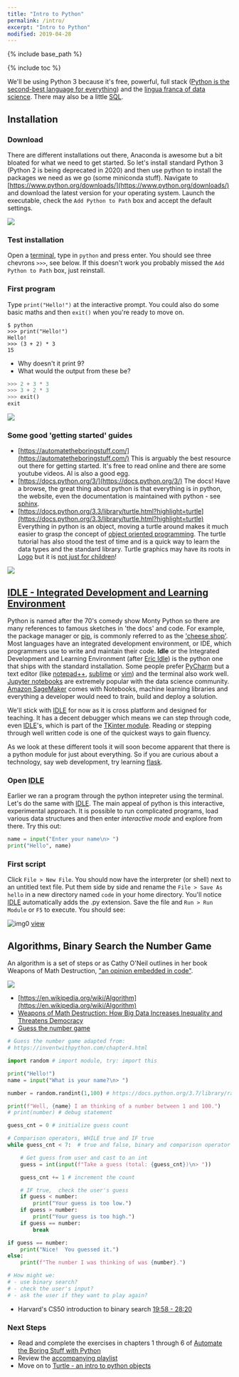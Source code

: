 ```yaml
---
title: "Intro to Python"
permalink: /intro/
excerpt: "Intro to Python"
modified: 2019-04-28
---
```


{% include base_path %}

{% include toc %}

We'll be using Python 3 because it's free, powerful, full stack ([Python is the second-best language for everything](https://twitter.com/jakevdp/status/994934052091318272?lang=en)) and the [lingua franca of data science](https://www.kaggle.com/learn/python).  There may also be a little [SQL](https://www.kaggle.com/learn/sql).

## Installation

### Download

There are different installations out there, Anaconda is awesome but a bit bloated for what we need to get started.  So let's install standard Python 3 (Python 2 is being deprecated in 2020) and then use python to install the packages we need as we go (some miniconda stuff).  Navigate to [https://www.python.org/downloads/](https://www.python.org/downloads/) and download the latest version for your operating system.  Launch the executable, check the `Add Python to Path` box and accept the default settings.

![](/lh/images/install.gif?raw=true)

### Test installation
Open a [terminal](https://www.google.com/search?q=how+do+i+open+a+terminal), type in `python` and press enter.  You  should see three chevrons `>>>`, see below.  If this doesn't work you probably missed the `Add Python to Path` box, just reinstall. 

### First program

Type `print("Hello!")` at the interactive prompt.  You could also do some basic maths and then `exit()` when you're ready to move on.

```
$ python
>>> print("Hello!")
Hello!
>>> (3 + 2) * 3
15

```
*    Why doesn't it print 9?  
*    What would the output from these be?

```py
>>> 2 + 3 * 3
>>> 3 + 2 * 3
>>> exit()
exit
```

![](/lh/images/test-install.gif?raw=true)

### Some good 'getting started' guides

* [https://automatetheboringstuff.com/](https://automatetheboringstuff.com/)  This is arguably the best resource out there for getting started.  It's free to read online and there are some youtube videos.  Al is also a good egg.
* [https://docs.python.org/3/](https://docs.python.org/3/)  The docs!  Have a browse, the great thing about python is that everything is in python, the website, even the documentation is maintained with python - see [sphinx](http://www.sphinx-doc.org/).  
* [https://docs.python.org/3.3/library/turtle.html?highlight=turtle](https://docs.python.org/3.3/library/turtle.html?highlight=turtle)  Everything in python is an object, moving a turtle around makes it much easier to grasp the concept of [object oriented programming](https://en.wikipedia.org/wiki/Object-oriented_programming).  The turtle tutorial has also stood the test of time and is a quick way to learn the data types and the standard library.  Turtle graphics may have its roots in [Logo](https://en.wikipedia.org/wiki/Logo_(programming_language)) but it is [not just for children](https://mitpress.mit.edu/books/turtle-geometry)!

![](https://mitpress.mit.edu/sites/default/files/styles/large_book_cover/http/mitp-content-server.mit.edu%3A18180/books/covers/cover/%3Fcollid%3Dbooks_covers_0%26isbn%3D9780262510370%26type%3D.jpg?itok=mTm47Oaz)

## [IDLE - Integrated Development and Learning Environment](https://docs.python.org/3/library/idle.html)

Python is named after the 70's comedy show Monty Python so there are many references to famous sketches in 'the docs' and code.  For example, the package manager or [pip](https://packaging.python.org/tutorials/installing-packages/), is commonly referred to as the ['cheese shop'](https://www.youtube.com/results?search_query=cheese+shop+sketch+monty+python).  Most languages have an integrated development environment, or IDE, which programmers use to write and maintain their code.  **Idle** or the Integrated Development and Learning Environment (after [Eric Idle](https://en.wikipedia.org/wiki/Eric_Idle)) is the python one that ships with the standard installation.  Some people prefer [PyCharm](https://www.jetbrains.com/pycharm/) but a text editor (like [notepad++](https://notepad-plus-plus.org/download/v7.6.4.html), [sublime](https://www.sublimetext.com/3) or [vim](https://www.vim.org/download.php)) and the terminal also work well.  [Jupyter notebooks](https://jupyter.org/) are extremely popular with the data science community.  [Amazon SageMaker](https://aws.amazon.com/sagemaker/) comes with Notebooks, machine learning libraries and everything a developer would need to train, build and deploy a solution.

We'll stick with [IDLE](https://docs.python.org/3/library/idle.html) for now as it is cross platform and designed for teaching.  It has a decent debugger which means we can step through code, even [IDLE](https://docs.python.org/3/library/idle.html)'s, which is part of the [TKinter module](https://docs.python.org/3/library/tkinter.html#module-tkinter).  Reading or stepping through well written code is one of the quickest ways to gain fluency.

As we look at these different tools it will soon become apparent that there is a python module for just about everything.  So if you are curious about a technology, say web development, try learning [flask](http://flask.pocoo.org/).  

### Open [IDLE](https://docs.python.org/3/library/idle.html)

Earlier we ran a program through the python intepreter using the terminal.  Let's do the same with [IDLE](https://docs.python.org/3/library/idle.html).  The main appeal of python is this interactive, experimental approach.  It is possible to run complicated programs, load various data structures and then enter _interactive mode_ and explore from there.   Try this out:

```py
name = input("Enter your name\n> ")
print("Hello", name)
```
### First script

Click `File > New File`.  You should now have the interpreter (or shell) next to an untitled text file.  Put them side by side and rename the `File > Save As` `hello` in a new directory named `code` in your home directory.  You'll notice [IDLE](https://docs.python.org/3/library/idle.html) automatically adds the .py extension.  Save the file and `Run > Run Module` or `F5` to execute.  You should see:

![img0](/lh/images/img0.png?raw=true)
[view](/lh/images/img0.png)

## Algorithms, Binary Search the Number Game

An algorithm is a set of steps or as Cathy O'Neil outlines in her book Weapons of Math Destruction, ["an opinion embedded in code"](https://youtu.be/TQHs8SA1qpk?t=363).

![](/lh/images/Euclid_flowchart.svg?raw=true)

* [https://en.wikipedia.org/wiki/Algorithm](https://en.wikipedia.org/wiki/Algorithm)
*  [Weapons of Math Destruction: How Big Data Increases Inequality and Threatens Democracy](https://www.amazon.com/dp/0553418815/ref=cm_sw_r_tw_dp_U_x_5SmgDbWZ97WZ5)
*  [Guess the number game](https://inventwithpython.com/chapter4.html)

```py
# Guess the number game adapted from:
# https://inventwithpython.com/chapter4.html

import random # import module, try: import this

print("Hello!") 
name = input("What is your name?\n> ")

number = random.randint(1,100) # https://docs.python.org/3.7/library/random

print(f"Well, {name} I am thinking of a number between 1 and 100.")
# print(number) # debug statement

guess_cnt = 0 # initialize guess count

# Comparison operators, WHILE true and IF true
while guess_cnt < 7:  # true and false, binary and comparison operator

    # Get guess from user and cast to an int
    guess = int(input(f"Take a guess (total: {guess_cnt})\n> "))

    guess_cnt += 1 # increment the count

    # IF true,  check the user's guess
    if guess < number:
        print("Your guess is too low.")
    if guess > number:
        print("Your guess is too high.")
    if guess == number:
        break

if guess == number:
    print("Nice!  You guessed it.")
else:
    print(f"The number I was thinking of was {number}.")

# How might we:
# - use binary search?
# - check the user's input?
# - ask the user if they want to play again?
```

*  Harvard's CS50 introduction to binary search [19:58 - 28:20](https://youtu.be/lhlBWlhS7Vg?t=1198)

### Next Steps

*    Read and complete the exercises in chapters 1 through 6 of [Automate the Boring Stuff with Python](https://automatetheboringstuff.com/)
*    Review the [accompanying playlist](https://youtu.be/1F_OgqRuSdI)
*    Move on to [Turtle - an intro to python objects](https://halkypi.github.io/lh/intro/turtle/)
